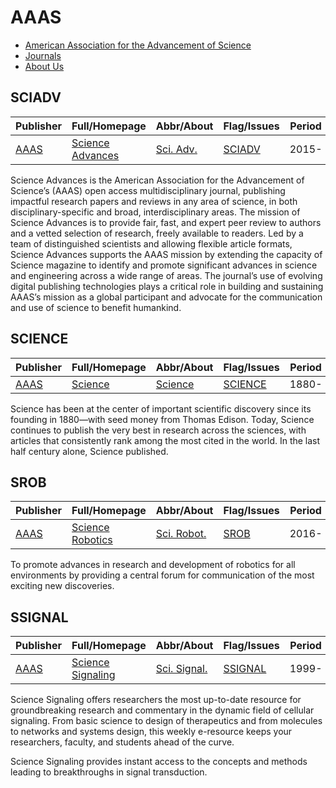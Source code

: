 # AAAS

- [American Association for the Advancement of Science](https://www.science.org/)
- [Journals](https://www.science.org/)
- [About Us](https://www.science.org/content/page/aboutus)

## SCIADV

|Publisher|Full/Homepage|Abbr/About|Flag/Issues|Period|Top|CCF|CAS|JCR|IF|Type|
|-|-|-|-|-|-|-|-|-|-|-|
|[AAAS](https://www.science.org/)|[Science Advances](https://www.science.org/journal/sciadv)|[Sci. Adv.](https://www.science.org/content/page/science-advances-mission-and-scope)|[SCIADV](https://www.science.org/loi/sciadv)|2015-|True||1|Q1|11.7|Multidisciplinary|

Science Advances is the American Association for the Advancement of Science’s (AAAS) open access multidisciplinary journal, publishing impactful research papers and reviews in any area of science, in both disciplinary-specific and broad, interdisciplinary areas. The mission of Science Advances is to provide fair, fast, and expert peer review to authors and a vetted selection of research, freely available to readers. Led by a team of distinguished scientists and allowing flexible article formats, Science Advances supports the AAAS mission by extending the capacity of Science magazine to identify and promote significant advances in science and engineering across a wide range of areas. The journal’s use of evolving digital publishing technologies plays a critical role in building and sustaining AAAS’s mission as a global participant and advocate for the communication and use of science to benefit humankind.

## SCIENCE

|Publisher|Full/Homepage|Abbr/About|Flag/Issues|Period|Top|CCF|CAS|JCR|IF|Type|
|-|-|-|-|-|-|-|-|-|-|-|
|[AAAS](https://www.science.org/)|[Science](https://www.science.org/journal/science)|[Science](https://www.science.org/content/page/about-science-aaas)|[SCIENCE](https://www.science.org/loi/science)|1880-|True||1|Q1|44.7|Multidisciplinary|

Science has been at the center of important scientific discovery since its founding in 1880—with seed money from Thomas Edison. Today, Science continues to publish the very best in research across the sciences, with articles that consistently rank among the most cited in the world. In the last half century alone, Science published.

## SROB

|Publisher|Full/Homepage|Abbr/About|Flag/Issues|Period|Top|CCF|CAS|JCR|IF|Type|
|-|-|-|-|-|-|-|-|-|-|-|
|[AAAS](https://www.science.org/)|[Science Robotics](https://www.science.org/journal/scirobotics)|[Sci. Robot.](https://www.science.org/content/page/science-robotics-mission-and-scope)|[SROB](https://www.science.org/loi/scirobotics)|2016-|True||1|Q1|26.1|Robotics|

To promote advances in research and development of robotics for all environments by providing a central forum for communication of the most exciting new discoveries.

## SSIGNAL

|Publisher|Full/Homepage|Abbr/About|Flag/Issues|Period|Top|CCF|CAS|JCR|IF|Type|
|-|-|-|-|-|-|-|-|-|-|-|
|[AAAS](https://www.science.org/)|[Science Signaling](https://www.science.org/journal/signaling)|[Sci. Signal.](https://www.science.org/content/page/science-signaling-information)|[SSIGNAL](https://www.science.org/loi/signaling)|1999-|True||1|Q1|6.7|Biology|

Science Signaling offers researchers the most up-to-date resource for groundbreaking research and commentary in the dynamic field of cellular signaling. From basic science to design of therapeutics and from molecules to networks and systems design, this weekly e-resource keeps your researchers, faculty, and students ahead of the curve.

Science Signaling provides instant access to the concepts and methods leading to breakthroughs in signal transduction.

